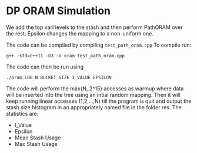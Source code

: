 # DP ORAM Simulation

We add the top varI levels to the stash and then perform PathORAM
over the rest. Epsilon changes the mapping to a non-uniform one. 

The code can be compiled by compiling `test_path_oram.cpp`
To compile run:


```
g++ -std=c++11 -O3 -o oram test_path_oram.cpp
```

The code can then be run using
```
./oram LOG_N BUCKET_SIZE I_VALUE EPSILON
```

The code will perform the max{N, 2^15} accesses as warmup where
data will be inserted into the tree using an intial random mapping.
Then it will keep running linear accesses (1,2,...,N) till the
program is quit and output the stash size histogram in an 
appropriately named file in the folder res. The statistics are:

* I_Value 
* Epsilon 
* Mean Stash Usage
* Max Stash Usage